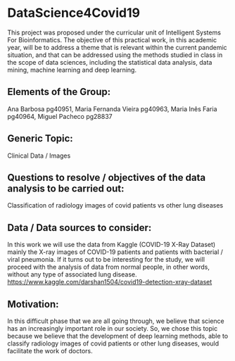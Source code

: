 # DataScience4Covid19
This project was proposed under the curricular unit of Intelligent Systems For Bioinformatics. The objective of this practical work, in this academic year, will be to address a theme that is relevant within the current pandemic situation, and that can be addressed using the methods studied in class in the scope of data sciences, including the statistical data analysis, data mining, machine learning and deep learning.

## Elements of the Group:
Ana Barbosa pg40951, Maria Fernanda Vieira pg40963, Maria Inês Faria pg40964, Miguel Pacheco pg28837

## Generic Topic: 
Clinical Data / Images

## Questions to resolve / objectives of the data analysis to be carried out: 
Classification of radiology images of covid patients vs other lung diseases

## Data / Data sources to consider:
In this work we will use the data from Kaggle (COVID-19 X-Ray Dataset) mainly the X-ray images of COVID-19 patients and patients with bacterial / viral pneumonia. If it turns out to be interesting for the study, we will proceed with the analysis of data from normal people, in other words, without any type of associated lung disease.
https://www.kaggle.com/darshan1504/covid19-detection-xray-dataset

## Motivation: 
In this difficult phase that we are all going through, we believe that science has an increasingly important role in our society. So, we chose this topic because we believe that the development of deep learning methods, able to classify radiology images of covid patients or other lung diseases, would facilitate the work of doctors.


